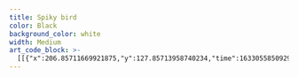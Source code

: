 ```yaml
---
title: Spiky bird
color: Black
background_color: white
width: Medium
art_code_block: >-
  [[{"x":206.85711669921875,"y":127.85713958740234,"time":1633055850929,"color":"black"},{"x":197.85711669921875,"y":125.85713958740234,"time":1633055850995,"color":"black"},{"x":186.85711669921875,"y":134.85713958740234,"time":1633055851045,"color":"black"},{"x":184.85711669921875,"y":140.85713958740234,"time":1633055851061,"color":"black"},{"x":184.85711669921875,"y":146.85713958740234,"time":1633055851095,"color":"black"},{"x":187.85711669921875,"y":151.85713958740234,"time":1633055851112,"color":"black"},{"x":197.85711669921875,"y":155.85713958740234,"time":1633055851127,"color":"black"},{"x":207.85711669921875,"y":150.85713958740234,"time":1633055851161,"color":"black"},{"x":212.85711669921875,"y":140.85713958740234,"time":1633055851198,"color":"black"},{"x":212.85711669921875,"y":135.85713958740234,"time":1633055851222,"color":"black"},{"x":213.85711669921875,"y":130.85713958740234,"time":1633055851238,"color":"black"},{"x":204.85711669921875,"y":125.85713958740234,"time":1633055851260,"color":"black"},{"x":195.85711669921875,"y":125.85713958740234,"time":1633055851297,"color":"black"},{"x":213.85711669921875,"y":130.85713958740234,"time":1633055851238,"color":"black"}],[{"x":212.85711669921875,"y":127.85713958740234,"time":1633055854316,"color":"black"},{"x":216.85711669921875,"y":118.85713958740234,"time":1633055854479,"color":"black"},{"x":222.85711669921875,"y":113.85713958740234,"time":1633055854497,"color":"black"},{"x":227.85711669921875,"y":110.85713958740234,"time":1633055854513,"color":"black"},{"x":233.85711669921875,"y":109.85713958740234,"time":1633055854529,"color":"black"},{"x":245.85711669921875,"y":112.85713958740234,"time":1633055854562,"color":"black"},{"x":252.85711669921875,"y":115.85713958740234,"time":1633055854580,"color":"black"},{"x":261.85711669921875,"y":124.85713958740234,"time":1633055854614,"color":"black"},{"x":263.85711669921875,"y":129.85713958740234,"time":1633055854637,"color":"black"},{"x":264.85711669921875,"y":140.85713958740234,"time":1633055854664,"color":"black"},{"x":256.85711669921875,"y":150.85713958740234,"time":1633055854696,"color":"black"},{"x":248.85711669921875,"y":154.85713958740234,"time":1633055854714,"color":"black"},{"x":239.85711669921875,"y":156.85713958740234,"time":1633055854734,"color":"black"},{"x":229.85711669921875,"y":156.85713958740234,"time":1633055854752,"color":"black"},{"x":212.85711669921875,"y":144.85713958740234,"time":1633055854780,"color":"black"},{"x":239.85711669921875,"y":156.85713958740234,"time":1633055854734,"color":"black"},{"x":209.85711669921875,"y":139.85713958740234,"time":1633055854796,"color":"black"}],[{"x":234.85711669921875,"y":135.85713958740234,"time":1633055856414,"color":"black"}],[{"x":238.85711669921875,"y":130.85713958740234,"time":1633055857883,"color":"black"},{"x":233.85711669921875,"y":128.85713958740234,"time":1633055857984,"color":"black"},{"x":228.85711669921875,"y":129.85713958740234,"time":1633055858017,"color":"black"},{"x":224.85711669921875,"y":134.85713958740234,"time":1633055858050,"color":"black"},{"x":222.85711669921875,"y":139.85713958740234,"time":1633055858067,"color":"black"},{"x":225.85711669921875,"y":145.85713958740234,"time":1633055858102,"color":"black"},{"x":233.85711669921875,"y":146.85713958740234,"time":1633055858144,"color":"black"},{"x":238.85711669921875,"y":145.85713958740234,"time":1633055858160,"color":"black"},{"x":246.85711669921875,"y":140.85713958740234,"time":1633055858183,"color":"black"},{"x":246.85711669921875,"y":133.85713958740234,"time":1633055858217,"color":"black"},{"x":238.85711669921875,"y":145.85713958740234,"time":1633055858160,"color":"black"},{"x":244.85711669921875,"y":131.85713958740234,"time":1633055858243,"color":"black"}],[{"x":202.85711669921875,"y":142.85713958740234,"time":1633055859248,"color":"black"}],[{"x":198.85711669921875,"y":165.85713958740234,"time":1633055862516,"color":"black"},{"x":201.85711669921875,"y":169.85713958740234,"time":1633055862588,"color":"black"},{"x":202.85711669921875,"y":175.85713958740234,"time":1633055862604,"color":"black"},{"x":202.85711669921875,"y":182.85713958740234,"time":1633055862634,"color":"black"},{"x":202.85711669921875,"y":189.85713958740234,"time":1633055862651,"color":"black"},{"x":203.85711669921875,"y":198.85713958740234,"time":1633055862677,"color":"black"},{"x":207.85711669921875,"y":201.85713958740234,"time":1633055862720,"color":"black"},{"x":210.85711669921875,"y":196.85713958740234,"time":1633055862752,"color":"black"},{"x":213.85711669921875,"y":189.85713958740234,"time":1633055862769,"color":"black"},{"x":218.85711669921875,"y":181.85713958740234,"time":1633055862785,"color":"black"},{"x":225.85711669921875,"y":174.85713958740234,"time":1633055862802,"color":"black"},{"x":235.85711669921875,"y":166.85713958740234,"time":1633055862833,"color":"black"},{"x":218.85711669921875,"y":181.85713958740234,"time":1633055862785,"color":"black"},{"x":235.85711669921875,"y":166.85713958740234,"time":1633055862853,"color":"black"}],[{"x":210.85711669921875,"y":170.85713958740234,"time":1633055863445,"color":"black"}],[{"x":221.85711669921875,"y":170.85713958740234,"time":1633055864159,"color":"black"}],[{"x":164.85711669921875,"y":122.85713958740234,"time":1633055867694,"color":"black"},{"x":167.85711669921875,"y":117.85713958740234,"time":1633055867713,"color":"black"},{"x":173.85711669921875,"y":110.85713958740234,"time":1633055867743,"color":"black"},{"x":200.85711669921875,"y":88.85713958740234,"time":1633055867775,"color":"black"},{"x":167.85711669921875,"y":117.85713958740234,"time":1633055867713,"color":"black"},{"x":203.85711669921875,"y":85.85713958740234,"time":1633055867793,"color":"black"}],[{"x":249.85711669921875,"y":80.85713958740234,"time":1633055868613,"color":"black"},{"x":279.85711669921875,"y":98.85713958740234,"time":1633055868653,"color":"black"},{"x":293.85711669921875,"y":110.85713958740234,"time":1633055868670,"color":"black"},{"x":249.85711669921875,"y":80.85713958740234,"time":1633055868613,"color":"black"}],[{"x":236.85711669921875,"y":211.85713958740234,"time":1633055874343,"color":"black"},{"x":235.85711669921875,"y":225.85713958740234,"time":1633055874397,"color":"black"},{"x":238.85711669921875,"y":237.85713958740234,"time":1633055874413,"color":"black"},{"x":245.85711669921875,"y":254.85713958740234,"time":1633055874433,"color":"black"},{"x":255.85711669921875,"y":268.85713958740234,"time":1633055874453,"color":"black"},{"x":267.85711669921875,"y":276.85713958740234,"time":1633055874472,"color":"black"},{"x":296.85711669921875,"y":280.85713958740234,"time":1633055874494,"color":"black"},{"x":255.85711669921875,"y":268.85713958740234,"time":1633055874453,"color":"black"}],[{"x":198.85711669921875,"y":124.85713958740234,"time":1633055879560,"color":"black"},{"x":200.85711669921875,"y":116.85713958740234,"time":1633055879783,"color":"black"},{"x":205.85711669921875,"y":110.85713958740234,"time":1633055879801,"color":"black"},{"x":212.85711669921875,"y":105.85713958740234,"time":1633055879822,"color":"black"},{"x":223.85711669921875,"y":102.85713958740234,"time":1633055879845,"color":"black"},{"x":233.85711669921875,"y":101.85713958740234,"time":1633055879871,"color":"black"},{"x":212.85711669921875,"y":105.85713958740234,"time":1633055879822,"color":"black"},{"x":237.85711669921875,"y":102.85713958740234,"time":1633055879905,"color":"black"}],[{"x":219.85711669921875,"y":100.85713958740234,"time":1633055883142,"color":"black"},{"x":222.85711669921875,"y":96.85713958740234,"time":1633055883143,"color":"black"},{"x":228.85711669921875,"y":90.85713958740234,"time":1633055883163,"color":"black"},{"x":237.85711669921875,"y":80.85713958740234,"time":1633055883182,"color":"black"},{"x":248.85711669921875,"y":71.85713958740234,"time":1633055883204,"color":"black"},{"x":263.85711669921875,"y":56.857139587402344,"time":1633055883226,"color":"black"},{"x":271.85711669921875,"y":51.857139587402344,"time":1633055883277,"color":"black"},{"x":263.85711669921875,"y":65.85713958740234,"time":1633055883319,"color":"black"},{"x":258.85711669921875,"y":75.85713958740234,"time":1633055883338,"color":"black"},{"x":247.85711669921875,"y":98.85713958740234,"time":1633055883362,"color":"black"},{"x":244.85711669921875,"y":104.85713958740234,"time":1633055883385,"color":"black"},{"x":258.85711669921875,"y":75.85713958740234,"time":1633055883338,"color":"black"}],[{"x":245.85711669921875,"y":97.85713958740234,"time":1633055884179,"color":"black"},{"x":250.85711669921875,"y":97.85713958740234,"time":1633055884214,"color":"black"},{"x":293.85711669921875,"y":89.85713958740234,"time":1633055884261,"color":"black"},{"x":329.85711669921875,"y":78.85713958740234,"time":1633055884292,"color":"black"},{"x":340.85711669921875,"y":75.85713958740234,"time":1633055884328,"color":"black"},{"x":347.85711669921875,"y":74.85713958740234,"time":1633055884359,"color":"black"},{"x":329.85711669921875,"y":86.85713958740234,"time":1633055884397,"color":"black"},{"x":319.85711669921875,"y":89.85713958740234,"time":1633055884427,"color":"black"},{"x":296.85711669921875,"y":95.85713958740234,"time":1633055884463,"color":"black"},{"x":274.85711669921875,"y":104.85713958740234,"time":1633055884512,"color":"black"},{"x":319.85711669921875,"y":89.85713958740234,"time":1633055884427,"color":"black"},{"x":272.85711669921875,"y":106.85713958740234,"time":1633055884555,"color":"black"}],[{"x":273.85711669921875,"y":110.85713958740234,"time":1633055885214,"color":"black"},{"x":278.85711669921875,"y":113.85713958740234,"time":1633055885247,"color":"black"},{"x":284.85711669921875,"y":115.85713958740234,"time":1633055885279,"color":"black"},{"x":312.85711669921875,"y":118.85713958740234,"time":1633055885309,"color":"black"},{"x":343.85711669921875,"y":119.85713958740234,"time":1633055885343,"color":"black"},{"x":357.85711669921875,"y":124.85713958740234,"time":1633055885375,"color":"black"},{"x":352.85711669921875,"y":126.85713958740234,"time":1633055885431,"color":"black"},{"x":321.85711669921875,"y":130.85713958740234,"time":1633055885479,"color":"black"},{"x":302.85711669921875,"y":130.85713958740234,"time":1633055885510,"color":"black"},{"x":283.85711669921875,"y":128.85713958740234,"time":1633055885543,"color":"black"},{"x":321.85711669921875,"y":130.85713958740234,"time":1633055885479,"color":"black"}],[{"x":275.85711669921875,"y":143.85713958740234,"time":1633055886413,"color":"black"},{"x":295.85711669921875,"y":148.85713958740234,"time":1633055886455,"color":"black"},{"x":314.85711669921875,"y":150.85713958740234,"time":1633055886479,"color":"black"},{"x":359.85711669921875,"y":158.85713958740234,"time":1633055886526,"color":"black"},{"x":350.85711669921875,"y":160.85713958740234,"time":1633055886597,"color":"black"},{"x":342.85711669921875,"y":160.85713958740234,"time":1633055886621,"color":"black"},{"x":330.85711669921875,"y":160.85713958740234,"time":1633055886638,"color":"black"},{"x":299.85711669921875,"y":165.85713958740234,"time":1633055886663,"color":"black"},{"x":291.85711669921875,"y":168.85713958740234,"time":1633055886690,"color":"black"},{"x":330.85711669921875,"y":160.85713958740234,"time":1633055886638,"color":"black"}],[{"x":285.85711669921875,"y":174.85713958740234,"time":1633055887464,"color":"black"},{"x":304.85711669921875,"y":175.85713958740234,"time":1633055887534,"color":"black"},{"x":344.85711669921875,"y":177.85713958740234,"time":1633055887580,"color":"black"},{"x":349.85711669921875,"y":178.85713958740234,"time":1633055887606,"color":"black"},{"x":346.85711669921875,"y":184.85713958740234,"time":1633055887658,"color":"black"},{"x":329.85711669921875,"y":191.85713958740234,"time":1633055887706,"color":"black"},{"x":284.85711669921875,"y":203.85713958740234,"time":1633055887757,"color":"black"},{"x":346.85711669921875,"y":184.85713958740234,"time":1633055887658,"color":"black"}],[{"x":335.85711669921875,"y":191.85713958740234,"time":1633055888729,"color":"black"},{"x":320.85711669921875,"y":195.85713958740234,"time":1633055888815,"color":"black"},{"x":310.85711669921875,"y":198.85713958740234,"time":1633055888832,"color":"black"},{"x":299.85711669921875,"y":201.85713958740234,"time":1633055888864,"color":"black"},{"x":277.85711669921875,"y":211.85713958740234,"time":1633055888892,"color":"black"},{"x":310.85711669921875,"y":198.85713958740234,"time":1633055888832,"color":"black"}],[{"x":284.85711669921875,"y":206.85713958740234,"time":1633055889678,"color":"black"},{"x":314.85711669921875,"y":210.85713958740234,"time":1633055889746,"color":"black"},{"x":348.85711669921875,"y":213.85713958740234,"time":1633055889788,"color":"black"},{"x":354.85711669921875,"y":214.85713958740234,"time":1633055889816,"color":"black"},{"x":361.85711669921875,"y":220.85713958740234,"time":1633055889871,"color":"black"},{"x":348.85711669921875,"y":221.85713958740234,"time":1633055889926,"color":"black"},{"x":337.85711669921875,"y":220.85713958740234,"time":1633055889968,"color":"black"},{"x":297.85711669921875,"y":224.85713958740234,"time":1633055890001,"color":"black"},{"x":348.85711669921875,"y":221.85713958740234,"time":1633055889926,"color":"black"},{"x":284.85711669921875,"y":230.85713958740234,"time":1633055890040,"color":"black"}],[{"x":292.85711669921875,"y":228.85713958740234,"time":1633055890646,"color":"black"},{"x":306.85711669921875,"y":235.85713958740234,"time":1633055890692,"color":"black"},{"x":318.85711669921875,"y":239.85713958740234,"time":1633055890721,"color":"black"},{"x":340.85711669921875,"y":246.85713958740234,"time":1633055890753,"color":"black"},{"x":356.85711669921875,"y":254.85713958740234,"time":1633055890792,"color":"black"},{"x":346.85711669921875,"y":252.85713958740234,"time":1633055890850,"color":"black"},{"x":320.85711669921875,"y":250.85713958740234,"time":1633055890876,"color":"black"},{"x":303.85711669921875,"y":252.85713958740234,"time":1633055890906,"color":"black"},{"x":287.85711669921875,"y":257.85713958740234,"time":1633055890937,"color":"black"},{"x":320.85711669921875,"y":250.85713958740234,"time":1633055890876,"color":"black"}],[{"x":188.85711669921875,"y":188.85713958740234,"time":1633055894863,"color":"black"},{"x":191.85711669921875,"y":184.85713958740234,"time":1633055894927,"color":"black"},{"x":187.85711669921875,"y":180.85713958740234,"time":1633055895046,"color":"black"},{"x":182.85711669921875,"y":183.85713958740234,"time":1633055895063,"color":"black"},{"x":163.85711669921875,"y":207.85713958740234,"time":1633055895113,"color":"black"},{"x":159.85711669921875,"y":242.85713958740234,"time":1633055895158,"color":"black"},{"x":162.85711669921875,"y":252.85713958740234,"time":1633055895179,"color":"black"},{"x":167.85711669921875,"y":260.85713958740234,"time":1633055895211,"color":"black"},{"x":159.85711669921875,"y":242.85713958740234,"time":1633055895158,"color":"black"},{"x":170.85711669921875,"y":264.85713958740234,"time":1633055895227,"color":"black"}],[{"x":168.85711669921875,"y":260.85713958740234,"time":1633055896130,"color":"black"},{"x":176.85711669921875,"y":275.85713958740234,"time":1633055896179,"color":"black"},{"x":184.85711669921875,"y":281.85713958740234,"time":1633055896196,"color":"black"},{"x":206.85711669921875,"y":287.85713958740234,"time":1633055896228,"color":"black"},{"x":211.85711669921875,"y":288.85713958740234,"time":1633055896262,"color":"black"},{"x":184.85711669921875,"y":281.85713958740234,"time":1633055896196,"color":"black"}],[{"x":200.85711669921875,"y":265.85713958740234,"time":1633055899178,"color":"black"},{"x":199.85711669921875,"y":272.85713958740234,"time":1633055899178,"color":"black"},{"x":203.85711669921875,"y":290.85713958740234,"time":1633055899216,"color":"black"},{"x":219.85711669921875,"y":306.85713958740234,"time":1633055899251,"color":"black"},{"x":228.85711669921875,"y":308.85713958740234,"time":1633055899301,"color":"black"},{"x":248.85711669921875,"y":300.85713958740234,"time":1633055899353,"color":"black"},{"x":237.85711669921875,"y":262.85713958740234,"time":1633055899413,"color":"black"},{"x":228.85711669921875,"y":308.85713958740234,"time":1633055899301,"color":"black"}],[{"x":228.85711669921875,"y":312.85713958740234,"time":1633055901461,"color":"black"},{"x":230.85711669921875,"y":320.85713958740234,"time":1633055901519,"color":"black"},{"x":237.85711669921875,"y":340.85713958740234,"time":1633055901554,"color":"black"},{"x":241.85711669921875,"y":349.85713958740234,"time":1633055901590,"color":"black"},{"x":230.85711669921875,"y":320.85713958740234,"time":1633055901519,"color":"black"},{"x":241.85711669921875,"y":349.85713958740234,"time":1633055901650,"color":"black"}],[{"x":244.85711669921875,"y":309.85713958740234,"time":1633055901930,"color":"black"},{"x":242.85711669921875,"y":316.85713958740234,"time":1633055902055,"color":"black"},{"x":242.85711669921875,"y":325.85713958740234,"time":1633055902071,"color":"black"},{"x":246.85711669921875,"y":346.85713958740234,"time":1633055902125,"color":"black"},{"x":242.85711669921875,"y":316.85713958740234,"time":1633055902055,"color":"black"}],[{"x":241.85711669921875,"y":349.85713958740234,"time":1633055902763,"color":"black"},{"x":212.85711669921875,"y":368.85713958740234,"time":1633055902859,"color":"black"},{"x":204.85711669921875,"y":372.85713958740234,"time":1633055902908,"color":"black"},{"x":241.85711669921875,"y":349.85713958740234,"time":1633055902763,"color":"black"}],[{"x":242.85711669921875,"y":351.85713958740234,"time":1633055903297,"color":"black"},{"x":242.85711669921875,"y":359.85713958740234,"time":1633055903342,"color":"black"},{"x":242.85711669921875,"y":371.85713958740234,"time":1633055903382,"color":"black"},{"x":242.85711669921875,"y":351.85713958740234,"time":1633055903297,"color":"black"}],[{"x":248.85711669921875,"y":351.85713958740234,"time":1633055903647,"color":"black"},{"x":263.85711669921875,"y":372.85713958740234,"time":1633055903705,"color":"black"},{"x":248.85711669921875,"y":351.85713958740234,"time":1633055903647,"color":"black"}],[{"x":182.85711669921875,"y":283.85713958740234,"time":1633055904322,"color":"black"}],[{"x":250.85711669921875,"y":353.85713958740234,"time":1633055907058,"color":"black"},{"x":252.85711669921875,"y":358.85713958740234,"time":1633055907255,"color":"black"},{"x":255.85711669921875,"y":362.85713958740234,"time":1633055907271,"color":"black"},{"x":260.85711669921875,"y":367.85713958740234,"time":1633055907311,"color":"black"},{"x":272.85711669921875,"y":383.85713958740234,"time":1633055907362,"color":"black"},{"x":255.85711669921875,"y":362.85713958740234,"time":1633055907271,"color":"black"},{"x":272.85711669921875,"y":384.85713958740234,"time":1633055907418,"color":"black"}],[{"x":244.85711669921875,"y":351.85713958740234,"time":1633055907978,"color":"black"},{"x":240.85711669921875,"y":359.85713958740234,"time":1633055908032,"color":"black"},{"x":236.85711669921875,"y":374.85713958740234,"time":1633055908073,"color":"black"},{"x":244.85711669921875,"y":351.85713958740234,"time":1633055907978,"color":"black"}],[{"x":243.85711669921875,"y":358.85713958740234,"time":1633055908959,"color":"black"},{"x":242.85711669921875,"y":368.85713958740234,"time":1633055909062,"color":"black"},{"x":240.85711669921875,"y":382.85713958740234,"time":1633055909118,"color":"black"},{"x":239.85711669921875,"y":387.85713958740234,"time":1633055909197,"color":"black"},{"x":238.85711669921875,"y":380.85713958740234,"time":1633055909299,"color":"black"},{"x":242.85711669921875,"y":363.85713958740234,"time":1633055909366,"color":"black"},{"x":244.85711669921875,"y":357.85713958740234,"time":1633055909417,"color":"black"},{"x":241.85711669921875,"y":367.85713958740234,"time":1633055909541,"color":"black"},{"x":242.85711669921875,"y":363.85713958740234,"time":1633055909366,"color":"black"},{"x":241.85711669921875,"y":369.85713958740234,"time":1633055909595,"color":"black"}],[{"x":247.85711669921875,"y":331.85713958740234,"time":1633055910564,"color":"black"}],[{"x":244.85711669921875,"y":326.85713958740234,"time":1633055910699,"color":"black"},{"x":242.85711669921875,"y":333.85713958740234,"time":1633055910769,"color":"black"},{"x":246.85711669921875,"y":361.85713958740234,"time":1633055910819,"color":"black"},{"x":244.85711669921875,"y":326.85713958740234,"time":1633055910699,"color":"black"},{"x":249.85711669921875,"y":360.85713958740234,"time":1633055910886,"color":"black"}],[{"x":181.85711669921875,"y":283.85713958740234,"time":1633055914278,"color":"black"},{"x":179.85711669921875,"y":289.85713958740234,"time":1633055914361,"color":"black"},{"x":181.85711669921875,"y":303.85713958740234,"time":1633055914419,"color":"black"},{"x":183.85711669921875,"y":308.85713958740234,"time":1633055914435,"color":"black"},{"x":198.85711669921875,"y":312.85713958740234,"time":1633055914485,"color":"black"},{"x":202.85711669921875,"y":315.85713958740234,"time":1633055914555,"color":"black"},{"x":183.85711669921875,"y":308.85713958740234,"time":1633055914435,"color":"black"},{"x":203.85711669921875,"y":316.85713958740234,"time":1633055914614,"color":"black"}],[{"x":202.85711669921875,"y":317.85713958740234,"time":1633055915610,"color":"black"},{"x":211.85711669921875,"y":309.85713958740234,"time":1633055915707,"color":"black"},{"x":216.85711669921875,"y":300.85713958740234,"time":1633055915754,"color":"black"},{"x":202.85711669921875,"y":317.85713958740234,"time":1633055915610,"color":"black"}],[{"x":203.85711669921875,"y":317.85713958740234,"time":1633055916976,"color":"black"},{"x":199.85711669921875,"y":320.85713958740234,"time":1633055917230,"color":"black"},{"x":191.85711669921875,"y":336.85713958740234,"time":1633055917291,"color":"black"},{"x":203.85711669921875,"y":317.85713958740234,"time":1633055916976,"color":"black"},{"x":190.85711669921875,"y":344.85713958740234,"time":1633055917308,"color":"black"}],[{"x":183.85711669921875,"y":312.85713958740234,"time":1633055917842,"color":"black"},{"x":186.85711669921875,"y":318.85713958740234,"time":1633055917950,"color":"black"},{"x":193.85711669921875,"y":358.85713958740234,"time":1633055918006,"color":"black"},{"x":183.85711669921875,"y":312.85713958740234,"time":1633055917842,"color":"black"}],[{"x":184.85711669921875,"y":321.85713958740234,"time":1633055918829,"color":"black"},{"x":189.85711669921875,"y":327.85713958740234,"time":1633055918897,"color":"black"},{"x":194.85711669921875,"y":338.85713958740234,"time":1633055918942,"color":"black"},{"x":195.85711669921875,"y":348.85713958740234,"time":1633055918994,"color":"black"},{"x":195.85711669921875,"y":353.85713958740234,"time":1633055919043,"color":"black"},{"x":196.85711669921875,"y":361.85713958740234,"time":1633055919109,"color":"black"},{"x":195.85711669921875,"y":348.85713958740234,"time":1633055918994,"color":"black"},{"x":193.85711669921875,"y":364.85713958740234,"time":1633055919246,"color":"black"}],[{"x":194.85711669921875,"y":361.85713958740234,"time":1633055920359,"color":"black"},{"x":186.85711669921875,"y":364.85713958740234,"time":1633055920493,"color":"black"},{"x":179.85711669921875,"y":368.85713958740234,"time":1633055920509,"color":"black"},{"x":165.85711669921875,"y":377.85713958740234,"time":1633055920570,"color":"black"},{"x":186.85711669921875,"y":364.85713958740234,"time":1633055920493,"color":"black"},{"x":167.85711669921875,"y":376.85713958740234,"time":1633055920645,"color":"black"}],[{"x":194.85711669921875,"y":363.85713958740234,"time":1633055920989,"color":"black"},{"x":189.85711669921875,"y":382.85713958740234,"time":1633055921107,"color":"black"},{"x":194.85711669921875,"y":363.85713958740234,"time":1633055920989,"color":"black"},{"x":190.85711669921875,"y":382.85713958740234,"time":1633055921181,"color":"black"}],[{"x":196.85711669921875,"y":362.85713958740234,"time":1633055921474,"color":"black"},{"x":205.85711669921875,"y":379.85713958740234,"time":1633055921536,"color":"black"},{"x":214.85711669921875,"y":393.85713958740234,"time":1633055921595,"color":"black"},{"x":196.85711669921875,"y":362.85713958740234,"time":1633055921474,"color":"black"},{"x":214.85711669921875,"y":393.85713958740234,"time":1633055921611,"color":"black"}],[{"x":299.85711669921875,"y":254.85713958740234,"time":1633055922875,"color":"black"},{"x":304.85711669921875,"y":260.85713958740234,"time":1633055922942,"color":"black"},{"x":328.85711669921875,"y":278.85713958740234,"time":1633055923002,"color":"black"},{"x":332.85711669921875,"y":281.85713958740234,"time":1633055923018,"color":"black"},{"x":307.85711669921875,"y":279.85713958740234,"time":1633055923134,"color":"black"},{"x":298.85711669921875,"y":278.85713958740234,"time":1633055923160,"color":"black"},{"x":284.85711669921875,"y":280.85713958740234,"time":1633055923244,"color":"black"},{"x":289.85711669921875,"y":281.85713958740234,"time":1633055923318,"color":"black"},{"x":298.85711669921875,"y":278.85713958740234,"time":1633055923160,"color":"black"},{"x":290.85711669921875,"y":281.85713958740234,"time":1633055923397,"color":"black"}],[{"x":256.85711669921875,"y":290.85713958740234,"time":1633055926479,"color":"black"},{"x":259.85711669921875,"y":297.85713958740234,"time":1633055926588,"color":"black"},{"x":263.85711669921875,"y":304.85713958740234,"time":1633055926605,"color":"black"},{"x":287.85711669921875,"y":328.85713958740234,"time":1633055926662,"color":"black"},{"x":315.85711669921875,"y":344.85713958740234,"time":1633055926713,"color":"black"},{"x":345.85711669921875,"y":352.85713958740234,"time":1633055926767,"color":"black"},{"x":352.85711669921875,"y":348.85713958740234,"time":1633055926784,"color":"black"},{"x":364.85711669921875,"y":340.85713958740234,"time":1633055926832,"color":"black"},{"x":345.85711669921875,"y":352.85713958740234,"time":1633055926767,"color":"black"}],[{"x":347.85711669921875,"y":351.85713958740234,"time":1633055928342,"color":"black"},{"x":358.85711669921875,"y":347.85713958740234,"time":1633055928461,"color":"black"},{"x":388.85711669921875,"y":326.85713958740234,"time":1633055928525,"color":"black"},{"x":389.85711669921875,"y":312.85713958740234,"time":1633055928590,"color":"black"},{"x":358.85711669921875,"y":347.85713958740234,"time":1633055928461,"color":"black"},{"x":389.85711669921875,"y":311.85713958740234,"time":1633055928659,"color":"black"}],[{"x":277.85711669921875,"y":285.85713958740234,"time":1633055929760,"color":"black"},{"x":302.85711669921875,"y":308.85713958740234,"time":1633055929832,"color":"black"},{"x":335.85711669921875,"y":314.85713958740234,"time":1633055929885,"color":"black"},{"x":356.85711669921875,"y":281.85713958740234,"time":1633055929949,"color":"black"},{"x":364.85711669921875,"y":268.85713958740234,"time":1633055930011,"color":"black"},{"x":335.85711669921875,"y":314.85713958740234,"time":1633055929885,"color":"black"},{"x":365.85711669921875,"y":266.85713958740234,"time":1633055930079,"color":"black"}],[{"x":265.85711669921875,"y":291.85713958740234,"time":1633055931176,"color":"black"},{"x":294.85711669921875,"y":320.85713958740234,"time":1633055931238,"color":"black"},{"x":338.85711669921875,"y":334.85713958740234,"time":1633055931297,"color":"black"},{"x":376.85711669921875,"y":305.85713958740234,"time":1633055931364,"color":"black"},{"x":384.85711669921875,"y":294.85713958740234,"time":1633055931429,"color":"black"},{"x":338.85711669921875,"y":334.85713958740234,"time":1633055931297,"color":"black"},{"x":385.85711669921875,"y":292.85713958740234,"time":1633055931498,"color":"black"}],[{"x":193.85711669921875,"y":169.85713958740234,"time":1633055937703,"color":"black"},{"x":171.85711669921875,"y":167.85713958740234,"time":1633055937774,"color":"black"},{"x":119.85711669921875,"y":164.85713958740234,"time":1633055937827,"color":"black"},{"x":108.85711669921875,"y":160.85713958740234,"time":1633055937847,"color":"black"},{"x":86.85711669921875,"y":156.85713958740234,"time":1633055937898,"color":"black"},{"x":119.85711669921875,"y":164.85713958740234,"time":1633055937827,"color":"black"},{"x":81.85711669921875,"y":157.85713958740234,"time":1633055937961,"color":"black"}],[{"x":93.85711669921875,"y":159.85713958740234,"time":1633055939056,"color":"black"},{"x":65.85711669921875,"y":162.85713958740234,"time":1633055939181,"color":"black"},{"x":30.85711669921875,"y":152.85713958740234,"time":1633055939258,"color":"black"},{"x":93.85711669921875,"y":159.85713958740234,"time":1633055939056,"color":"black"},{"x":29.85711669921875,"y":153.85713958740234,"time":1633055939275,"color":"black"}],[{"x":17.85711669921875,"y":172.85713958740234,"time":1633055943204,"color":"black"},{"x":18.85711669921875,"y":177.85713958740234,"time":1633055943340,"color":"black"},{"x":16.85711669921875,"y":219.85713958740234,"time":1633055943404,"color":"black"},{"x":15.85711669921875,"y":231.85713958740234,"time":1633055943480,"color":"black"},{"x":18.85711669921875,"y":177.85713958740234,"time":1633055943340,"color":"black"},{"x":15.85711669921875,"y":231.85713958740234,"time":1633055943496,"color":"black"}],[{"x":17.85711669921875,"y":227.85713958740234,"time":1633055944326,"color":"black"},{"x":22.85711669921875,"y":223.85713958740234,"time":1633055944458,"color":"black"},{"x":53.85711669921875,"y":195.85713958740234,"time":1633055944525,"color":"black"},{"x":62.85711669921875,"y":192.85713958740234,"time":1633055944594,"color":"black"},{"x":22.85711669921875,"y":223.85713958740234,"time":1633055944458,"color":"black"},{"x":63.85711669921875,"y":192.85713958740234,"time":1633055944654,"color":"black"}],[{"x":57.85711669921875,"y":195.85713958740234,"time":1633055946005,"color":"black"},{"x":61.85711669921875,"y":199.85713958740234,"time":1633055946076,"color":"black"},{"x":47.85711669921875,"y":238.85713958740234,"time":1633055946144,"color":"black"},{"x":39.85711669921875,"y":246.85713958740234,"time":1633055946208,"color":"black"},{"x":61.85711669921875,"y":199.85713958740234,"time":1633055946076,"color":"black"},{"x":39.85711669921875,"y":246.85713958740234,"time":1633055946225,"color":"black"}],[{"x":48.85711669921875,"y":235.85713958740234,"time":1633055946523,"color":"black"},{"x":65.85711669921875,"y":229.85713958740234,"time":1633055946595,"color":"black"},{"x":99.85711669921875,"y":194.85713958740234,"time":1633055946691,"color":"black"},{"x":48.85711669921875,"y":235.85713958740234,"time":1633055946523,"color":"black"}],[{"x":93.85711669921875,"y":202.85713958740234,"time":1633055947025,"color":"black"},{"x":92.85711669921875,"y":212.85713958740234,"time":1633055947037,"color":"black"},{"x":99.85711669921875,"y":255.85713958740234,"time":1633055947093,"color":"black"},{"x":135.85711669921875,"y":251.85713958740234,"time":1633055947157,"color":"black"},{"x":149.85711669921875,"y":221.85713958740234,"time":1633055947233,"color":"black"},{"x":99.85711669921875,"y":255.85713958740234,"time":1633055947093,"color":"black"}],[{"x":65.85711669921875,"y":232.85713958740234,"time":1633055948273,"color":"black"},{"x":99.85711669921875,"y":203.85713958740234,"time":1633055948354,"color":"black"},{"x":65.85711669921875,"y":232.85713958740234,"time":1633055948273,"color":"black"},{"x":101.85711669921875,"y":200.85713958740234,"time":1633055948483,"color":"black"}],[{"x":95.85711669921875,"y":207.85713958740234,"time":1633055949240,"color":"black"},{"x":102.85711669921875,"y":257.85713958740234,"time":1633055949314,"color":"black"},{"x":98.85711669921875,"y":266.85713958740234,"time":1633055949331,"color":"black"},{"x":102.85711669921875,"y":250.85713958740234,"time":1633055949463,"color":"black"},{"x":109.85711669921875,"y":244.85713958740234,"time":1633055949480,"color":"black"},{"x":143.85711669921875,"y":210.85713958740234,"time":1633055949549,"color":"black"},{"x":102.85711669921875,"y":250.85713958740234,"time":1633055949463,"color":"black"},{"x":144.85711669921875,"y":202.85713958740234,"time":1633055949566,"color":"black"}],[{"x":132.85711669921875,"y":224.85713958740234,"time":1633055951092,"color":"black"},{"x":143.85711669921875,"y":251.85713958740234,"time":1633055951173,"color":"black"},{"x":145.85711669921875,"y":257.85713958740234,"time":1633055951190,"color":"black"},{"x":154.85711669921875,"y":259.85713958740234,"time":1633055951260,"color":"black"},{"x":177.85711669921875,"y":242.85713958740234,"time":1633055951330,"color":"black"}]]
---
```


